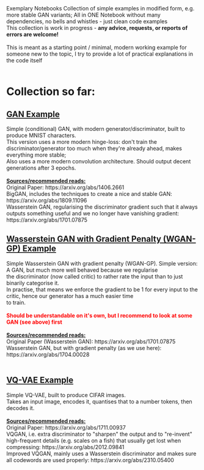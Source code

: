 </h1>Exemplary Notebooks</h1>
Collection of simple examples in modified form, e.g. more stable GAN variants; All in ONE Notebook without many dependencies, no bells and whistles - just clean code examples<br/>
This collection is work in progress - <b>any advice, requests, or reports of errors are welcome!</b><br/>
<br/>
This is meant as a starting point / minimal, modern working example for someone new to the topic, I try to provide a lot of practical explanations in the code itself<br/>
<br/>
<h1>Collection so far:</h2>
<h2><a href=https://github.com/DaiDaiLoh/ExemplaryNotebooks/blob/main/stableGAN.ipynb>GAN Example</a></h2>
Simple (conditional) GAN, with modern generator/discriminator, built to produce MNIST characters.<br/>
This version uses a more modern hinge-loss: don't train the discriminator/generator too much when they're already ahead, makes everything more stable;<br/>
Also uses a more modern convolution architecture. Should output decent generations after 3 epochs.<br/>
<br/>
<b><u>Sources/recommended reads:</u></b> <br/>
Original Paper: https://arxiv.org/abs/1406.2661<br/>
BigGAN, includes the techniques to create a nice and stable GAN: https://arxiv.org/abs/1809.11096<br/>
Wasserstein GAN, regularising the discriminator gradient such that it always outputs something useful and we no longer have vanishing gradient: https://arxiv.org/abs/1701.07875<br/>


<h2><a href=https://github.com/DaiDaiLoh/ExemplaryNotebooks/blob/main/WGAN-GP.ipynb>Wasserstein GAN with Gradient Penalty (WGAN-GP) Example</a></h2>
Simple Wasserstein GAN with gradient penalty (WGAN-GP). Simple version: A GAN, but much more well behaved because we regularise<br/>
the discriminator (now called critic) to rather rate the input than to just binarily categorise it.<br/>
In practise, that means we enforce the gradient to be 1 for every input to the critic, hence our generator has a much easier time<br/>
to train.<br/><br/>
<font color="red"><b>Should be understandable on it's own, but I recommend to look at some GAN (see above) first</b></font><br/>
<br/>
<b><u>Sources/recommended reads:</u></b> <br/>
Original Paper (Wasserstein GAN): https://arxiv.org/abs/1701.07875<br/>
Wasserstein GAN, but with gradient penalty (as we use here): https://arxiv.org/abs/1704.00028<br/>
<br/>


<h2><a href=https://github.com/DaiDaiLoh/ExemplaryNotebooks/blob/main/vqvae.ipynb>VQ-VAE Example</a></h2>
Simple VQ-VAE, built to produce CIFAR images.<br/>
Takes an input image, encodes it, quantises that to a number tokens, then decodes it.<br/>
<br/>
<b><u>Sources/recommended reads:</u></b> <br/>
Original Paper:  https://arxiv.org/abs/1711.00937<br/>
VQGAN, i.e. extra discriminator to "sharpen" the output and to "re-invent" high-frequent details (e.g. scales on a fish) that usually get lost when compressing: https://arxiv.org/abs/2012.09841<br/>
Improved VQGAN, mainly uses a Wasserstein discriminator and makes sure all codewords are used properly: https://arxiv.org/abs/2310.05400
